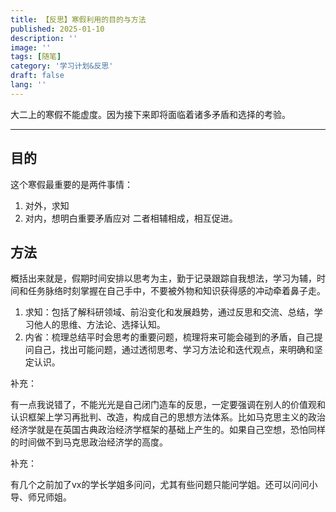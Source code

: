 ```yaml
---
title: 【反思】寒假利用的目的与方法
published: 2025-01-10
description: ''
image: ''
tags: [随笔]
category: '学习计划&反思'
draft: false 
lang: ''
---
```

大二上的寒假不能虚度。因为接下来即将面临着诸多矛盾和选择的考验。

---
## 目的
这个寒假最重要的是两件事情：
1. 对外，求知
2. 对内，想明白重要矛盾应对
二者相辅相成，相互促进。

## 方法
概括出来就是，假期时间安排以思考为主，勤于记录跟踪自我想法，学习为辅，时间和任务脉络时刻掌握在自己手中，不要被外物和知识获得感的冲动牵着鼻子走。
1. 求知：包括了解科研领域、前沿变化和发展趋势，通过反思和交流、总结，学习他人的思维、方法论、选择认知。
2. 内省：梳理总结平时会思考的重要问题，梳理将来可能会碰到的矛盾，自己提问自己，找出可能问题，通过透彻思考、学习方法论和迭代观点，来明确和坚定认识。

补充：

有一点我说错了，不能光光是自己闭门造车的反思，一定要强调在别人的价值观和认识框架上学习再批判、改造，构成自己的思想方法体系。比如马克思主义的政治经济学就是在英国古典政治经济学框架的基础上产生的。如果自己空想，恐怕同样的时间做不到马克思政治经济学的高度。

补充：

有几个之前加了vx的学长学姐多问问，尤其有些问题只能问学姐。还可以问问小导、师兄师姐。